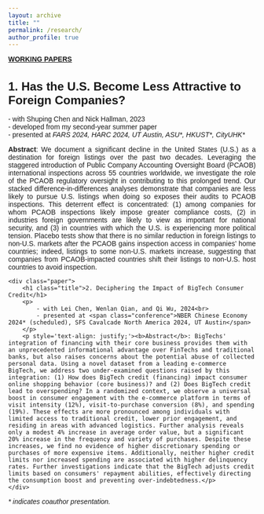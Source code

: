 ```yaml
---
layout: archive
title: ""
permalink: /research/
author_profile: true
---
```


<b><u>WORKING PAPERS</u></b>

<html lang="en">

<head>
<meta charset="UTF-8">
<title>Research</title>
<style>
    body { font-family: Arial, sans-serif; }
    .title { font-size: 24px; font-weight: bold; }
    .conference { font-style: italic; }
</style>
</head>

<body>
    <div class="paper">
        <h1 class="title">1. Has the U.S. Become Less Attractive to Foreign Companies?</h1>
        <p>
            - with Shuping Chen and Nick Hallman, 2023<br>
            - developed from my second-year summer paper<br>
            - presented at <span class="conference">FARS 2024, HARC 2024, UT Austin, ASU*, HKUST*, CityUHK*</span>
        </p>
        <p style='text-align: justify;'><b>Abstract</b>: We document a significant decline in the United States (U.S.) as a destination for foreign listings over the past two decades. Leveraging the staggered introduction of Public Company Accounting Oversight Board (PCAOB) international inspections across 55 countries worldwide, we investigate the role of the PCAOB regulatory oversight in contributing to this prolonged trend. Our stacked difference-in-differences analyses demonstrate that companies are less likely to pursue U.S. listings when doing so exposes their audits to PCAOB inspections. This deterrent effect is concentrated: (1) among companies for whom PCAOB inspections likely impose greater compliance costs, (2) in industries foreign governments are likely to view as important for national security, and (3) in countries with which the U.S. is experiencing more political tension. Placebo tests show that there is no similar reduction in foreign listings to non-U.S. markets after the PCAOB gains inspection access in companies’ home countries; indeed, listings to some non-U.S. markets increase, suggesting that companies from PCAOB-impacted countries shift their listings to non-U.S. host countries to avoid inspection.</p>
    </div>

</body>

<body>

    <div class="paper">
        <h1 class="title">2. Deciphering the Impact of BigTech Consumer Credit</h1>
        <p>
            - with Lei Chen, Wenlan Qian, and Qi Wu, 2024<br>
            - presented at <span class="conference">NBER Chinese Economy 2024* (scheduled), SFS Cavalcade North America 2024, UT Austin</span>
        </p>
        <p style='text-align: justify;'><b>Abstract</b>: BigTechs' integration of financing with their core business provides them with an unprecedented informational advantage over FinTechs and traditional banks, but also raises concerns about the potential abuse of collected personal data. Using a novel dataset from a leading e-commerce BigTech, we address two under-examined questions raised by this integration: (1) How does BigTech credit (financing) impact consumer online shopping behavior (core business)? and (2) Does BigTech credit lead to overspending? In a randomized context, we observe a universal boost in consumer engagement with the e-commerce platform in terms of visit intensity (12%), visit-to-purchase conversion (8%), and spending (19%). These effects are more pronounced among individuals with limited access to traditional credit, lower prior engagement, and residing in areas with advanced logistics. Further analysis reveals only a modest 4% increase in average order value, but a significant 20% increase in the frequency and variety of purchases. Despite these increases, we find no evidence of higher discretionary spending or purchases of more expensive items. Additionally, neither higher credit limits nor increased spending are associated with higher delinquency rates. Further investigations indicate that the BigTech adjusts credit limits based on consumers' repayment abilities, effectively directing the consumption boost and preventing over-indebtedness.</p>
    </div>

</body>
</html>

*\* indicates coauthor presentation.*

